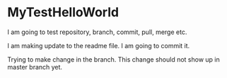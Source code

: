 # MyTestHelloWorld
I am going to test repository, branch, commit, pull, merge etc.

I am making update to the readme file. I am going to commit it.

Trying to make change in the branch. This change should not show up in master branch yet.